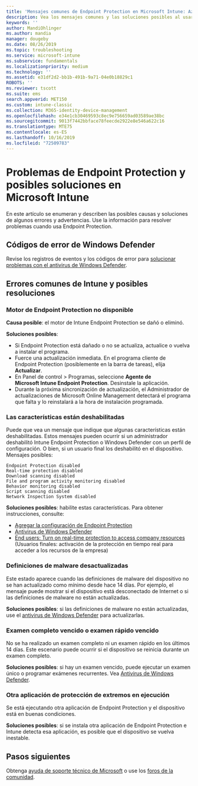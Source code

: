 ```yaml
---
title: 'Mensajes comunes de Endpoint Protection en Microsoft Intune: Azure | Microsoft Docs'
description: Vea los mensajes comunes y las soluciones posibles al usar y solucionar problemas de Endpoint Protection y Windows Defender en Microsoft Intune.
keywords: ''
author: MandiOhlinger
ms.author: mandia
manager: dougeby
ms.date: 08/26/2019
ms.topic: troubleshooting
ms.service: microsoft-intune
ms.subservice: fundamentals
ms.localizationpriority: medium
ms.technology: ''
ms.assetid: e31df2d2-bb1b-491b-9a71-04e0b18829c1
ROBOTS: ''
ms.reviewer: tscott
ms.suite: ems
search.appverid: MET150
ms.custom: intune-classic
ms.collection: M365-identity-device-management
ms.openlocfilehash: e34e1cb30469593c8ec9e756659ad03589ae38bc
ms.sourcegitcommit: 9013f7442bbface78feecde2922e8e546a622c16
ms.translationtype: MTE75
ms.contentlocale: es-ES
ms.lasthandoff: 10/16/2019
ms.locfileid: "72509783"
---
```

# <a name="endpoint-protection-issues-and-possible-solutions-in-microsoft-intune"></a>Problemas de Endpoint Protection y posibles soluciones en Microsoft Intune

En este artículo se enumeran y describen las posibles causas y soluciones de algunos errores y advertencias. Use la información para resolver problemas cuando usa Endpoint Protection.

## <a name="windows-defender-error-codes"></a>Códigos de error de Windows Defender

Revise los registros de eventos y los códigos de error para [solucionar problemas con el antivirus de Windows Defender](https://docs.microsoft.com/windows/security/threat-protection/windows-defender-antivirus/troubleshoot-windows-defender-antivirus).

## <a name="common-intune-errors-and-possible-resolutions"></a>Errores comunes de Intune y posibles resoluciones

### <a name="endpoint-protection-engine-unavailable"></a>Motor de Endpoint Protection no disponible

**Causa posible**: el motor de Intune Endpoint Protection se dañó o eliminó.

**Soluciones posibles**:

- Si Endpoint Protection está dañado o no se actualiza, actualice o vuelva a instalar el programa.
- Fuerce una actualización inmediata. En el programa cliente de Endpoint Protection (posiblemente en la barra de tareas), elija **Actualizar**.
- En Panel de control > Programas, seleccione **Agente de Microsoft Intune Endpoint Protection**. Desinstale la aplicación.
- Durante la próxima sincronización de actualización, el Administrador de actualizaciones de Microsoft Online Management detectará el programa que falta y lo reinstalará a la hora de instalación programada.

### <a name="features-are-disabled"></a>Las características están deshabilitadas

Puede que vea un mensaje que indique que algunas características están deshabilitadas. Estos mensajes pueden ocurrir si un administrador deshabilitó Intune Endpoint Protection o Windows Defender con un perfil de configuración. O bien, si un usuario final los deshabilitó en el dispositivo. Mensajes posibles:

`Endpoint Protection disabled`  
`Real-time protection disabled`  
`Download scanning disabled`  
`File and program activity monitoring disabled`  
`Behavior monitoring disabled`  
`Script scanning disabled`  
`Network Inspection System disabled`  

**Soluciones posibles**: habilite estas características. Para obtener instrucciones, consulte:

- [Agregar la configuración de Endpoint Protection](../protect/endpoint-protection-configure.md)
- [Antivirus de Windows Defender](../configuration/device-restrictions-windows-10.md#microsoft-defender-antivirus)
- [End users: Turn on real-time protection to access company resources](/intune-user-help/turn-on-defender-windows) (Usuarios finales: activación de la protección en tiempo real para acceder a los recursos de la empresa)

### <a name="malware-definitions-out-of-date"></a>Definiciones de malware desactualizadas

Este estado aparece cuando las definiciones de malware del dispositivo no se han actualizado como mínimo desde hace 14 días. Por ejemplo, el mensaje puede mostrar si el dispositivo está desconectado de Internet o si las definiciones de malware no están actualizadas.

**Soluciones posibles**: si las definiciones de malware no están actualizadas, use el [antivirus de Windows Defender](../configuration/device-restrictions-windows-10.md#microsoft-defender-antivirus) para actualizarlas.

### <a name="full-scan-overdue-or-quick-scan-overdue"></a>Examen completo vencido o examen rápido vencido

No se ha realizado un examen completo ni un examen rápido en los últimos 14 días. Este escenario puede ocurrir si el dispositivo se reinicia durante un examen completo.

**Soluciones posibles**: si hay un examen vencido, puede ejecutar un examen único o programar exámenes recurrentes. Vea [Antivirus de Windows Defender](../configuration/device-restrictions-windows-10.md#microsoft-defender-antivirus).

### <a name="another-endpoint-protection-application-running"></a>Otra aplicación de protección de extremos en ejecución

Se está ejecutando otra aplicación de Endpoint Protection y el dispositivo está en buenas condiciones.

**Soluciones posibles**: si se instala otra aplicación de Endpoint Protection e Intune detecta esa aplicación, es posible que el dispositivo se vuelva inestable.

## <a name="next-steps"></a>Pasos siguientes

Obtenga [ayuda de soporte técnico de Microsoft](get-support.md) o use los [foros de la comunidad](https://social.technet.microsoft.com/Forums/en-US/home?category=microsoftintune).
